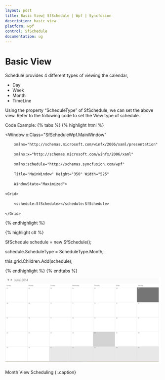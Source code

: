 ```yaml
---
layout: post
title: Basic View| SfSchedule | Wpf | Syncfusion
description: basic view
platform: wpf
control: SfSchedule
documentation: ug
---
```


# Basic View

Schedule provides 4 different types of viewing the calendar, 

* Day
* Week 
* Month
* TimeLine



Using the property “ScheduleType” of SfSchedule, we can set the above view. Refer to the following code to set the View type of schedule.

Code Example:
{% tabs %}
{% highlight html %}



<Window x:Class="SfScheduleWpf.MainWindow"

        xmlns="http://schemas.microsoft.com/winfx/2006/xaml/presentation"

        xmlns:x="http://schemas.microsoft.com/winfx/2006/xaml"

        xmlns:schedule="http://schemas.syncfusion.com/wpf"

        Title="MainWindow" Height="350" Width="525"

        WindowState="Maximized">

    <Grid>

        <schedule:SfSchedule></schedule:SfSchedule>

    </Grid>

</Window>

{% endhighlight  %}


{% highlight c# %}



SfSchedule schedule = new SfSchedule();

schedule.ScheduleType = ScheduleType.Month;

this.grid.Children.Add(schedule);


{% endhighlight %}
{% endtabs %}

![](Basic-View_images/Basic-View_img1.png)



Month View Scheduling
{:.caption}



